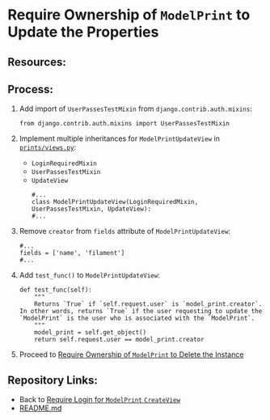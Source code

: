 # Require Ownership of `ModelPrint` to Update the Properties

## Resources:

## Process:

1. Add import of `UserPassesTestMixin` from `django.contrib.auth.mixins`:
    ```
    from django.contrib.auth.mixins import UserPassesTestMixin
    ```

1. Implement multiple inheritances for `ModelPrintUpdateView` in [`prints/views.py`](../prints/views.py):
    * `LoginRequiredMixin`
    * `UserPassesTestMixin`
    * `UpdateView`
        ```
        #...
        class ModelPrintUpdateView(LoginRequiredMixin, UserPassesTestMixin, UpdateView):
        #...
        ```

1. Remove `creator` from `fields` attribute of `ModelPrintUpdateView`:
    ```
    #...
    fields = ['name', 'filament']
    #...
    ```

1. Add `test_func()` to `ModelPrintUpdateView`:
    ```
    def test_func(self):
        """
        Returns `True` if `self.request.user` is `model_print.creator`. In other words, returns `True` if the user requesting to update the `ModelPrint` is the user who is associated with the `ModelPrint`.
        """
        model_print = self.get_object()
        return self.request.user == model_print.creator
    ```

1. Proceed to [Require Ownership of `ModelPrint` to Delete the Instance](./12_require_ownership_for_model_print_delete.md)

## Repository Links:
* Back to [Require Login for `ModelPrint` `CreateView`](./10_require_login_for_create_model_print.md)
* [README.md](../README.md)
